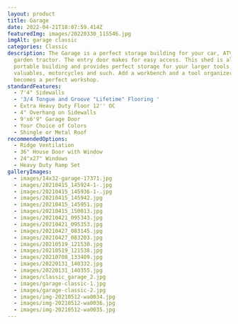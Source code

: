 ```yaml
---
layout: product
title: Garage
date: 2022-04-21T18:07:59.414Z
featuredImg: images/20220330_115546.jpg
imgAlt: garage classic
categories: Classic
description: The Garage is a perfect storage building for your car, ATV or
  garden tractor. The entry door makes for easy access. This shed is also a
  portable building and provides perfect storage for your larger tools,
  valuables, motorcycles and such. Add a workbench and a tool organizer and it
  becomes a perfect workshop.
standardFeatures:
  - 7'4" Sidewalls
  - '3/4 Tongue and Groove "Lifetime" Flooring '
  - Extra Heavy Duty Floor 12'' OC
  - 4" Overhang on Sidewalls
  - 9'x6'9" Garage Door
  - Your Choice of Colors
  - Shingle or Metal Roof
recommendedOptions:
  - Ridge Ventilation
  - 36" House Door with Window
  - 24"x27" Windows
  - Heavy Duty Ramp Set
galleryImages:
  - images/14x32-garage-17371.jpg
  - images/20210415_145924-1-.jpg
  - images/20210415_145936-1-.jpg
  - images/20210415_145942.jpg
  - images/20210415_145951.jpg
  - images/20210415_150013.jpg
  - images/20210421_095343.jpg
  - images/20210421_095353.jpg
  - images/20210427_083145.jpg
  - images/20210427_083203.jpg
  - images/20210519_121530.jpg
  - images/20210519_121538.jpg
  - images/20210708_133409.jpg
  - images/20220131_140332.jpg
  - images/20220131_140355.jpg
  - images/classic_garage_2.jpg
  - images/garage-classic-1.jpg
  - images/garage-classic-2.jpg
  - images/img-20210512-wa0034.jpg
  - images/img-20210512-wa0036.jpg
  - images/img-20210512-wa0035.jpg
---
```

